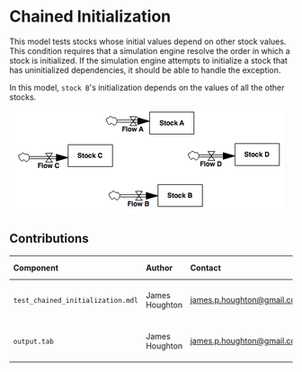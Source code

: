 Chained Initialization
===========

This model tests stocks whose initial values depend on other stock values. This condition requires that a simulation engine resolve the order in which a stock is initialized. If the simulation engine attempts to initialize a stock that has uninitialized dependencies, it should be able to handle the exception.

In this model, `stock B`'s initialization depends on the values of all the other stocks. 

![Vensim screenshot](vensim_screenshot.png)

Contributions
-------------

| Component                         | Author         | Contact                    | Date    | Software Version        |
|:--------------------------------- |:-------------- |:-------------------------- |:------- |:----------------------- |
| `test_chained_initialization.mdl` | James Houghton | james.p.houghton@gmail.com | 2/18/16 | Vensim DSS 6.3E for mac |
| `output.tab`                      | James Houghton | james.p.houghton@gmail.com | 2/18/16 | Vensim DSS 6.3E for mac |



